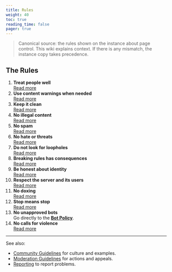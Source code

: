 ```yaml
---
title: Rules
weight: 40
toc: true
reading_time: false
pager: true
---
```


> Canonical source: the rules shown on the instance about page control. This wiki explains context. If there is any mismatch, the instance copy takes precedence.

## The Rules

1. **Treat people well**  
   [Read more](/docs/policies/rules/01_treat-people-well/)
2. **Use content warnings when needed**  
   [Read more](/docs/policies/rules/02_content-warnings/)
3. **Keep it clean**  
   [Read more](/docs/policies/rules/03_keep-it-clean/)
4. **No illegal content**  
   [Read more](/docs/policies/rules/04_no-illegal-content/)
5. **No spam**  
   [Read more](/docs/policies/rules/05_no-spam/)
6. **No hate or threats**  
   [Read more](/docs/policies/rules/06_no-hate-or-threats/)
7. **Do not look for loopholes**  
   [Read more](/docs/policies/rules/07_no-loopholes/)
8. **Breaking rules has consequences**  
   [Read more](/docs/policies/rules/08_consequences/)
9. **Be honest about identity**  
   [Read more](/docs/policies/rules/09_honest-identity/)
10. **Respect the server and its users**  
    [Read more](/docs/policies/rules/10_respect-server/)
11. **No doxing**  
    [Read more](/docs/policies/rules/11_no-doxing/)
12. **Stop means stop**  
    [Read more](/docs/policies/rules/12_stop-means-stop/)
13. **No unapproved bots**  
    Go directly to the **[Bot Policy](/docs/policies/rules/bots/)**.
14. **No calls for violence**  
    [Read more](/docs/policies/rules/14_no-calls-for-violence/)

---

See also:  
- [Community Guidelines](/docs/community/community-guidelines/) for culture and examples.  
- [Moderation Guidelines](/docs/policies/moderation-guidelines/) for actions and appeals.  
- [Reporting](/docs/user/reporting/) to report problems.
